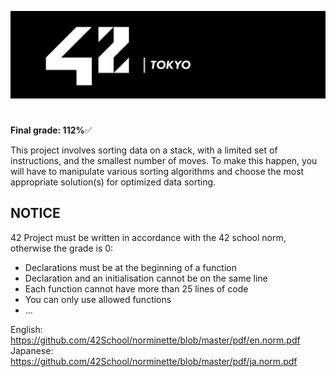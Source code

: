 ![](https://github.com/Sur1ive/42tokyo_piscine/blob/master/42.png)
# 
**Final grade: 112%**:white_check_mark:</br>

This project involves sorting data on a stack, with a limited set of instructions, and the smallest number of moves. To make this happen, you will have to manipulate various sorting algorithms and choose the most appropriate solution(s) for optimized data sorting.

## NOTICE 
42 Project must be written in accordance with the 42 school norm, otherwise the grade is 0:
* Declarations must be at the beginning of a function
* Declaration and an initialisation cannot be on the same line
* Each function cannot have more than 25 lines of code
* You can only use allowed functions
* ...

English: https://github.com/42School/norminette/blob/master/pdf/en.norm.pdf <br />
Japanese: https://github.com/42School/norminette/blob/master/pdf/ja.norm.pdf
